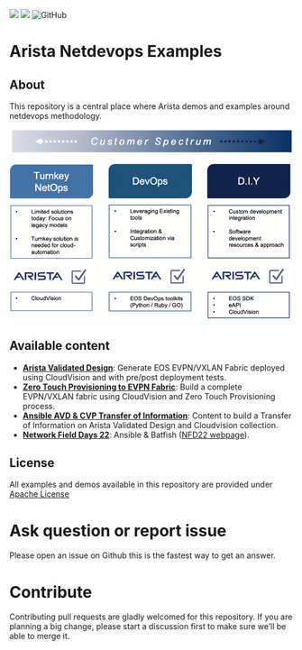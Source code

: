 ![](https://img.shields.io/badge/Arista-CVP%20Automation-blue) ![](https://img.shields.io/badge/Arista-EOS%20Automation-blue) ![GitHub](https://img.shields.io/github/license/aristanetworks/netdevops-examples)

# Arista Netdevops Examples

## About

This repository is a central place where Arista demos and examples around netdevops methodology.

<p align="center">
    <img src="media/figure-1-arista-automation.png" width="600"/>
</p>

## Available content

- [__Arista Validated Design__](ansible/avd-evpn-l3ls-1/): Generate EOS EVPN/VXLAN Fabric deployed using CloudVision and with pre/post deployment tests.
- [__Zero Touch Provisioning to EVPN Fabric__](ansible/ztp-avd-cvp): Build a complete EVPN/VXLAN fabric using CloudVision and Zero Touch Provisioning process.
- [__Ansible AVD & CVP Transfer of Information__](ansible/avd-cvp-toi): Content to build a Transfer of Information on Arista Validated Design and Cloudvision collection.
- [__Network Field Days 22__](demo/ansible-batfish-cv-nfd22/): Ansible & Batfish ([NFD22 webpage](https://techfieldday.com/appearance/arista-networks-presents-at-networking-field-day-22/)).

## License

All examples and demos available in this repository are provided under [Apache License](LICENSE)

# Ask question or report issue

Please open an issue on Github this is the fastest way to get an answer.

# Contribute

Contributing pull requests are gladly welcomed for this repository. If you are planning a big change, please start a discussion first to make sure we’ll be able to merge it.
